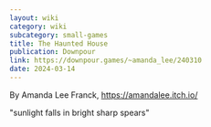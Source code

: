 ```yaml
---
layout: wiki
category: wiki
subcategory: small-games
title: The Haunted House
publication: Downpour
link: https://downpour.games/~amanda_lee/240310
date: 2024-03-14
---
```


By Amanda Lee Franck, <https://amandalee.itch.io/>

"sunlight falls in bright sharp spears"
